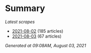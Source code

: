 # Summary
*Latest scrapes*
* [2021-08-02](https://github.com/nuuuwan/news_lk/blob/data/news_lk.2021-08-02.json) (185 articles)
* [2021-08-03](https://github.com/nuuuwan/news_lk/blob/data/news_lk.2021-08-03.json) (67 articles)

*Generated at 09:08AM, August 03, 2021*